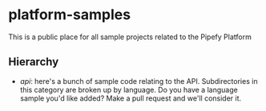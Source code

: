 platform-samples
================

This is a public place for all sample projects related to the Pipefy Platform

## Hierarchy

* _api_: here's a bunch of sample code relating to the API. Subdirectories in this
category are broken up by language. Do you have a language sample you'd like added?
Make a pull request and we'll consider it.
